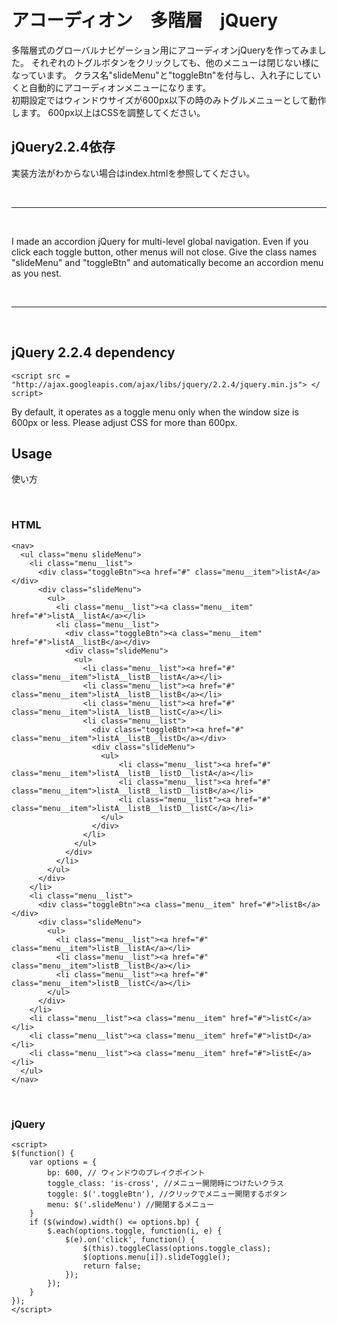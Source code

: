 # アコーディオン　多階層　jQuery

多階層式のグローバルナビゲーション用にアコーディオンjQueryを作ってみました。
それぞれのトグルボタンをクリックしても、他のメニューは閉じない様になっています。
クラス名"slideMenu"と"toggleBtn"を付与し、入れ子にしていくと自動的にアコーディオンメニューになります。
<br />
初期設定ではウィンドウサイズが600px以下の時のみトグルメニューとして動作します。
600px以上はCSSを調整してください。

## jQuery2.2.4依存
<script src="http://ajax.googleapis.com/ajax/libs/jquery/2.2.4/jquery.min.js"></script>

実装方法がわからない場合はindex.htmlを参照してください。

<br />
<hr />
<br />

I made an accordion jQuery for multi-level global navigation.
Even if you click each toggle button, other menus will not close.
Give the class names "slideMenu" and "toggleBtn" and automatically become an accordion menu as you nest.

<br />
<hr />
<br />

## jQuery 2.2.4 dependency
`<script src = "http://ajax.googleapis.com/ajax/libs/jquery/2.2.4/jquery.min.js"> </ script>`

By default, it operates as a toggle menu only when the window size is 600px or less.
Please adjust CSS for more than 600px.

## Usage
使い方

<br />

### HTML
```
<nav>
  <ul class="menu slideMenu">
    <li class="menu__list">
      <div class="toggleBtn"><a href="#" class="menu__item">listA</a></div>
      <div class="slideMenu">
        <ul>
          <li class="menu__list"><a class="menu__item" href="#">listA__listA</a></li>
          <li class="menu__list">
            <div class="toggleBtn"><a class="menu__item" href="#">listA__listB</a></div>
            <div class="slideMenu">
              <ul>
                <li class="menu__list"><a href="#" class="menu__item">listA__listB__listA</a></li>
                <li class="menu__list"><a href="#" class="menu__item">listA__listB__listB</a></li>
                <li class="menu__list"><a href="#" class="menu__item">listA__listB__listC</a></li>
                <li class="menu__list">
                  <div class="toggleBtn"><a href="#" class="menu__item">listA__listB__listD</a></div>
                  <div class="slideMenu">
                    <ul>
                        <li class="menu__list"><a href="#" class="menu__item">listA__listB__listD__listA</a></li>
                        <li class="menu__list"><a href="#" class="menu__item">listA__listB__listD__listB</a></li>
                        <li class="menu__list"><a href="#" class="menu__item">listA__listB__listD__listC</a></li>
                    </ul>
                  </div>
                </li>
              </ul>
            </div>
          </li>
        </ul>
      </div>
    </li>
    <li class="menu__list">
      <div class="toggleBtn"><a class="menu__item" href="#">listB</a></div>
      <div class="slideMenu">
        <ul>
          <li class="menu__list"><a href="#" class="menu__item">listB__listA</a></li>
          <li class="menu__list"><a href="#" class="menu__item">listB__listB</a></li>
          <li class="menu__list"><a href="#" class="menu__item">listB__listC</a></li>
        </ul>
      </div>
    </li>
    <li class="menu__list"><a class="menu__item" href="#">listC</a></li>
    <li class="menu__list"><a class="menu__item" href="#">listD</a></li>
    <li class="menu__list"><a class="menu__item" href="#">listE</a></li>
  </ul>
</nav>
```

<br />

### jQuery

```
<script>
$(function() {
	var options = {
		bp: 600, // ウィンドウのブレイクポイント
		toggle_class: 'is-cross', //メニュー開閉時につけたいクラス
		toggle: $('.toggleBtn'), //クリックでメニュー開閉するボタン
		menu: $('.slideMenu') //開閉するメニュー
	}
	if ($(window).width() <= options.bp) {
		$.each(options.toggle, function(i, e) {
			$(e).on('click', function() {
				$(this).toggleClass(options.toggle_class);
				$(options.menu[i]).slideToggle();
				return false;
			});
		});
	}
});
</script>
```